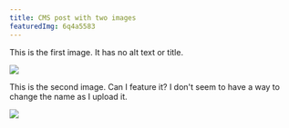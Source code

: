 ```yaml
---
title: CMS post with two images
featuredImg: 6q4a5583
---
```

T﻿his is the first image. It has no alt text or title. 

![](6q4a5583.jpg)

T﻿his is the second image. Can I feature it? I don't seem to have a way to change the name as I upload it. 

![](6q4a4558.jpg)
